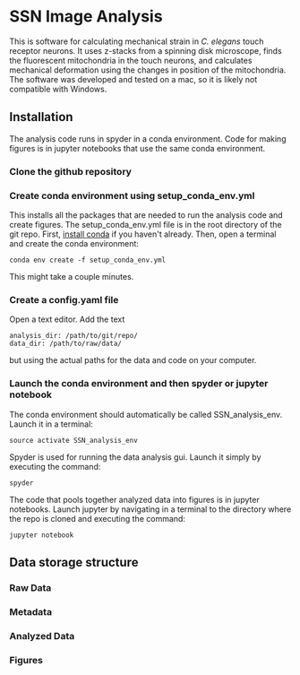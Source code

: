 # SSN Image Analysis

This is software for calculating mechanical strain in *C. elegans* touch receptor neurons. It uses z-stacks from a spinning disk microscope, finds the fluorescent mitochondria in the touch neurons, and calculates mechanical deformation using the changes in position of the mitochondria. The software was developed and tested on a mac, so it is likely not compatible with Windows.

## Installation 

The analysis code runs in spyder in a conda environment. Code for making figures is in jupyter notebooks that use the same conda environment.

### Clone the github repository

### Create conda environment using setup_conda_env.yml
This installs all the packages that are needed to run the analysis code and create figures. The setup_conda_env.yml file is in the root directory of the git repo. First, [install conda](https://docs.conda.io/projects/conda/en/latest/user-guide/install/index.html) if you haven't already. Then, open a terminal and create the conda environment:
```
conda env create -f setup_conda_env.yml
```
This might take a couple minutes.

### Create a config.yaml file

Open a text editor. Add the text
```
analysis_dir: /path/to/git/repo/
data_dir: /path/to/raw/data/
```
but using the actual paths for the data and code on your computer.

### Launch the conda environment and then spyder or jupyter notebook
The conda environment should automatically be called SSN_analysis_env. Launch it in a terminal:
```
source activate SSN_analysis_env
```

Spyder is used for running the data analysis gui. Launch it simply by executing the command:
```
spyder
```

The code that pools together analyzed data into figures is in jupyter notebooks. Launch jupyter by navigating in a terminal to the directory where the repo is cloned and executing the command:
```
jupyter notebook
```

## Data storage structure
### Raw Data
### Metadata
### Analyzed Data
### Figures

<!---

# Dependencies - probably don't need this because I have env.yml file
## Managed with conda
- tkinter
- glob
- matplotlib
- numpy
- yaml
- warnings
- pandas
- scipy
- math
- pathlib
- time
- pims
- os
- datetime
- typing
- nd2reader
- spread
- oauth2client
- pandastable
- fast_histogram

## Direct from github
- trackpy

-->


